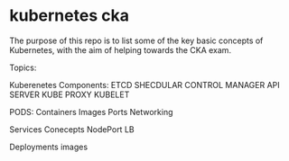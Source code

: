 # kubernetes cka

The purpose of this repo is to list some of the key basic concepts of Kubernetes, with the aim of helping towards 
the CKA exam.

Topics:

Kuberenetes Components:
	ETCD
	SHECDULAR
	CONTROL MANAGER
	API SERVER
	KUBE PROXY
	KUBELET

PODS:
	Containers
	Images
	Ports
	Networking

Services
	Conecepts
	NodePort
	LB
	

Deployments
 	images 
